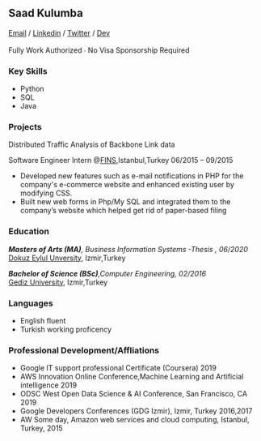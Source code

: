 ## Saad Kulumba

[Email](mailto:skulumba@outlook.com) / [Linkedin](https://www.linkedin.com/in/kulzsadz/) / [Twitter](https://twitter.com/skulsoft) / [Dev](https://dev.to/skulumba)</br>   
Fully Work Authorized ∙ No Visa Sponsorship Required<br/>

### Key Skills
- Python
- SQL
- Java

### Projects
Distributed Traffic Analysis of Backbone Link data 


Software Engineer Intern @[FINS](https://www.fins.com.tr/Default.asp),Istanbul,Turkey 06/2015 – 09/2015                                                                           
- Developed new features such as e-mail notifications in PHP for the company's e-commerce website and enhanced existing user by modifying CSS.
- Built new web forms in Php/My SQL and integrated them to the company’s website which helped get rid of paper-based filing

### Education
**_Masters of Arts (MA)_**_, Business Information Systems -Thesis , 06/2020_</br>
[Dokuz Eylul Unversity](https://sbe.deu.edu.tr/en/), Izmir,Turkey</br>    
    
**_Bachelor of Science (BSc)_**_,Computer Engineering, 02/2016_</br>
[Gediz University](https://en.wikipedia.org/wiki/Gediz_University), Izmir,Turkey</br>  
   
### Languages
 - English fluent  
 - Turkish working proficency   
 
### Professional Development/Affliations
- Google IT support professional Certificate (Coursera) 2019 
- AWS Innovation Online Conference,Machine Learning and Artificial intelligence 2019 
- ODSC West Open Data Science & AI Conference, San Francisco, CA 2019 
- Google Developers Conferences (GDG Izmir), Izmir, Turkey 2016,2017 
- AW Some day, Amazon web services and cloud computing, Istanbul, Turkey, 2015 
